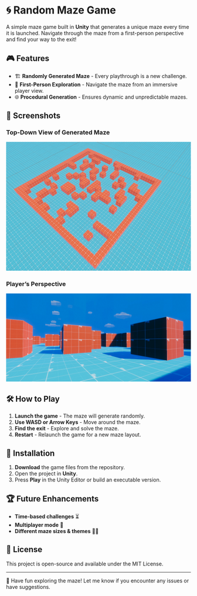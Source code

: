 # 🌀 Random Maze Game

A simple maze game built in **Unity** that generates a unique maze every time it is launched. Navigate through the maze from a first-person perspective and find your way to the exit!

## 🎮 Features
- 🏗️ **Randomly Generated Maze** - Every playthrough is a new challenge.
- 👀 **First-Person Exploration** - Navigate the maze from an immersive player view.
- 🌐 **Procedural Generation** - Ensures dynamic and unpredictable mazes.

## 📸 Screenshots
### Top-Down View of Generated Maze
![Top-Down Maze](images/topview.png)

### Player’s Perspective
![First-Person View](images/fpview.png)

## 🛠️ How to Play
1. **Launch the game** - The maze will generate randomly.
2. **Use WASD or Arrow Keys** - Move around the maze.
3. **Find the exit** - Explore and solve the maze.
4. **Restart** - Relaunch the game for a new maze layout.

## 🔧 Installation
1. **Download** the game files from the repository.
2. Open the project in **Unity**.
3. Press **Play** in the Unity Editor or build an executable version.

## 🏆 Future Enhancements
- **Time-based challenges** ⏳
- **Multiplayer mode** 👫
- **Different maze sizes & themes** 🏰🌲

## 📜 License
This project is open-source and available under the MIT License.

---
🚀 Have fun exploring the maze! Let me know if you encounter any issues or have suggestions.
